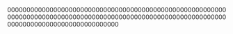 
00000000000000000000000000000000000000000000000000000000000000000000000000000000000000000000000000000000000000000000000000000000000000000000000






















